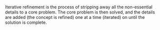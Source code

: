 Iterative refinement is the process of stripping away all the non-essential details to a core problem. The core problem is then solved, and the details are added (the concept is refined) one at a time (iterated) on until the solution is complete.

